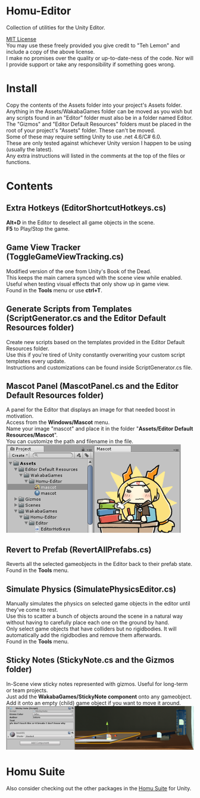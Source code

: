 # Homu-Editor
Collection of utilities for the Unity Editor.  

[MIT License](LICENSE)  
You may use these freely provided you give credit to "Teh Lemon" and include a copy of the above license.  
I make no promises over the quality or up-to-date-ness of the code. Nor will I provide support or take any responsibility if something goes wrong.  

# Install
Copy the contents of the Assets folder into your project's Assets folder.  
Anything in the Assets/WakabaGames folder can be moved as you wish but any scripts found in an "Editor" folder must also be in a folder named Editor.  
The "Gizmos" and "Editor Default Resources" folders must be placed in the root of your project's "Assets" folder. These can't be moved.  
Some of these may require setting Unity to use .net 4.6/C# 6.0.  
These are only tested against whichever Unity version I happen to be using (usually the latest).  
Any extra instructions will listed in the comments at the top of the files or functions.  

# Contents

## Extra Hotkeys (EditorShortcutHotkeys.cs)
**Alt+D** in the Editor to deselect all game objects in the scene.  
**F5** to Play/Stop the game.  

## Game View Tracker (ToggleGameViewTracking.cs)
Modified version of the one from Unity's Book of the Dead.  
This keeps the main camera synced with the scene view while enabled.  
Useful when testing visual effects that only show up in game view.  
Found in the **Tools** menu or use **ctrl+T**.

## Generate Scripts from Templates (ScriptGenerator.cs and the Editor Default Resources folder)
Create new scripts based on the templates provided in the Editor Default Resources folder.  
Use this if you're tired of Unity constantly overwriting your custom script templates every update.  
Instructions and customizations can be found inside ScriptGenerator.cs file.

## Mascot Panel (MascotPanel.cs and the Editor Default Resources folder)
A panel for the Editor that displays an image for that needed boost in motivation.  
Access from the **Windows/Mascot** menu.  
Name your image "mascot" and place it in the folder "**Assets/Editor Default Resources/Mascot**".  
You can customize the path and filename in the file.  
![Mascot screenshot](Doc/Images/Mascot.png)

## Revert to Prefab (RevertAllPrefabs.cs)
Reverts all the selected gameobjects in the Editor back to their prefab state.  
Found in the **Tools** menu.

## Simulate Physics (SimulatePhysicsEditor.cs)
Manually simulates the physics on selected game objects in the editor until they've come to rest.  
Use this to scatter a bunch of objects around the scene in a natural way without having to carefully place each one on the ground by hand.  
Only select game objects that have colliders but no rigidbodies. It will automatically add the rigidbodies and remove them afterwards.  
Found in the **Tools** menu.


## Sticky Notes (StickyNote.cs and the Gizmos folder)  
In-Scene view sticky notes represented with gizmos. Useful for long-term or team projects.  
Just add the **WakabaGames/StickyNote component** onto any gameobject.  
Add it onto an empty (child) game object if you want to move it around.  
![StickyNotes screenshot](Doc/Images/StickyNote.png)

# Homu Suite

Also consider checking out the other packages in the [Homu Suite](https://github.com/search?q=Teh-Lemon%2FHomu) for Unity.
